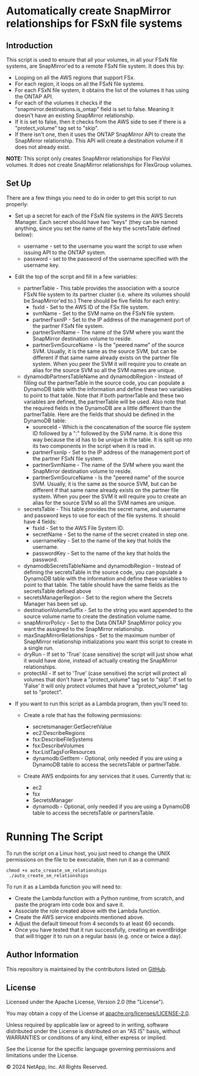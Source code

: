 # Automatically create SnapMirror relationships for FSxN file systems

## Introduction
This script is used to ensure that all your volumes, in all your FSxN file systems, are SnapMirror'ed to a remote FSxN file system. It does this by:

- Looping on all the AWS regions that support FSx.
- For each region, it loops on all the FSxN file systems.
- For each FSxN file system, it obtains the list of the volumes it has using the ONTAP API.
- For each of the volumes it checks if the "snapmirror.destinations.is_ontap" field is set to false. Meaning it doesn't have an existing SnapMirror relationship.
- If it is set to false, then it checks from the AWS side to see if there is a "protect_volume" tag set to "skip".
- If there isn't one, then it uses the ONTAP SnapMirror API to create the SnapMirror relationship. This API will create a destination volume if it does not already exist.

**NOTE:** This script only creates SnapMirror relationships for FlexVol volumes. It does not create SnapMirror relationships for FlexGroup volumes.

## Set Up
There are a few things you need to do in order to get this script to run properly:

- Set up a secret for each of the FSxN file systems in the AWS Secrets Manager. Each secret should have two "keys" (they can be named anything, since you set the name of the key the scretsTable defined below):
    - username - set to the username you want the script to use when issuing API to the ONTAP system.
    - password - set to the password of the username specified with the username key.
- Edit the top of the script and fill in a few variables:
    - partnerTable - This table provides the association with a source FSxN file system to its partner cluster (i.e. where its volumes should be SnapMirror'ed to.) There should be five fields for each entry:
        - fsxId - Set to the AWS ID of the FSx file system.
        - svmName - Set to the SVM name on the FSxN file system.
        - partnerFsxnIP - Set to the IP address of the management port of the partner FSxN file system.
        - partnerSvmName - The name of the SVM where you want the SnapMirror destination volume to reside.
        - partnerSvmSourceName - Is the "peered name" of the source SVM. Usually, it is the same as the source SVM, but can be different if that same name already exists on the partner file system. When you peer the SVM it will require you to create an alias for the source SVM so all the SVM names are unique.
    - dynamodbPartnersTableName and dynamodbRegion - Instead of filling out the partnerTable in the source code, you can populate a DynamoDB table with the information and define these two variables to point to that table. Note that if both partnerTable and these two variables are defined, the partnerTable will be used. Also note that the required fields in the DynamoDB are a little different than the partnerTable. Here are the fields that should be defined in the DynamoDB table:
        - soureceId - Which is the concatenation of the source file system ID followed by a ":" followed by the SVM name. It is done this way because the id has to be unique in the table. It is split up into its two components in the script when it is read in.
        - partnerFsxnIp - Set to the IP address of the management port of the partner FSxN file system.
        - partnerSvmName - The name of the SVM where you want the SnapMirror destination volume to reside.
        - partnerSvmSourceName - Is the "peered name" of the source SVM. Usually, it is the same as the source SVM, but can be different if that same name already exists on the partner file system. When you peer the SVM it will require you to create an alias for the source SVM so all the SVM names are unique.
    - secretsTable - This table provides the secret name, and username and password keys to use for each of the file systems. It should have 4 fields:
        - fsxId - Set to the AWS File System ID.
        - secretName - Set to the name of the secret created in step one.
        - usernameKey - Set to the name of the key that holds the username.
        - passwordKey - Set to the name of the key that holds the password.
    - dynamodbSecretsTableName and dynamodbRegion - Instead of defining the secretsTable in the source code, you can populate a DynamoDB table with the information and define these variables to point to that table. The table should have the same fields as the secretsTable defined above
    - secretsManagerRegion - Set to the region where the Secrets Manager has been set up.
    - destinationVolumeSuffix - Set to the string you want appended to the source volume name to create the destination volume name.
    - snapMirrorPolicy - Set to the Data ONTAP SnapMirror policy you want the assigned to the SnapMirror relationship.
    - maxSnapMirrorRelationships - Set to the maximum number of SnapMirror relationship initializations you want this script to create in a single run.
    - dryRun - If set to 'True' (case sensitive) the script will just show what it would have done, instead of actually creating the SnapMirror relationships.
    - protectAll - If set to 'True' (case sensitive) the script will protect all volumes that don't have a "protect_volume" tag set to "skip". If set to 'False' it will only protect volumes that have a "protect_volume" tag set to "protect".

- If you want to run this script as a Lambda program, then you'll need to:
    - Create a role that has the following permissions:
        - secretsmanager:GetSecretValue
        - ec2:DescribeRegions
        - fsx:DescribeFileSystems
        - fsx:DescribeVolumes
        - fsx:ListTagsForResources
        - dynamodb:GetItem - Optional, only needed if you are using a DynamoDB table to access the secretsTable or partnerTable.

    - Create AWS endpoints for any services that it uses. Currently that is:
        - ec2
        - fsx
        - SecretsManager
        - dynamodb - Optional, only needed if you are using a DynamoDB table to access the secretsTable or partnersTable.

# Running The Script
To run the script on a Linux host, you just need to change the UNIX permissions on the file to be executable, then run it as a command:
```
chmod +x auto_creaate_sm_relationships
 ./auto_create_sm_relationships
```
To run it as a Lambda function you will need to:
- Create the Lambda function with a Python runtime, from scratch, and paste the program into code box and save it.
- Associate the role created above with the Lambda function.
- Create the AWS service endpoints mentioned above.
- Adjust the default timeout from 4 seconds to at least 60 seconds.
- Once you have tested that it run successfully, creating an eventBridge that will trigger it to run on a regular basis (e.g. once or twice a day).

## Author Information

This repository is maintained by the contributors listed on [GitHub](https://github.com/NetApp/FSx-ONTAP-samples-scripts/graphs/contributors).

## License

Licensed under the Apache License, Version 2.0 (the "License").

You may obtain a copy of the License at [apache.org/licenses/LICENSE-2.0](http://www.apache.org/licenses/LICENSE-2.0).

Unless required by applicable law or agreed to in writing, software distributed under the License is distributed on an "AS IS" basis, without WARRANTIES or conditions of any kind, either express or implied.

See the License for the specific language governing permissions and limitations under the License.

© 2024 NetApp, Inc. All Rights Reserved.
